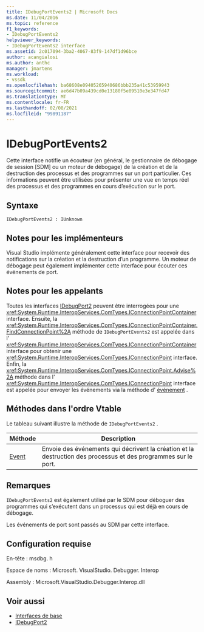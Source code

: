 ```yaml
---
title: IDebugPortEvents2 | Microsoft Docs
ms.date: 11/04/2016
ms.topic: reference
f1_keywords:
- IDebugPortEvents2
helpviewer_keywords:
- IDebugPortEvents2 interface
ms.assetid: 2c017094-3ba2-4067-83f9-147df1d96bce
author: acangialosi
ms.author: anthc
manager: jmartens
ms.workload:
- vssdk
ms.openlocfilehash: ba68608e09405265940686bbb235a41c53959943
ms.sourcegitcommit: ae6d47b09a439cd0e13180f5e89510e3e347fd47
ms.translationtype: MT
ms.contentlocale: fr-FR
ms.lasthandoff: 02/08/2021
ms.locfileid: "99891187"
---
```

# <a name="idebugportevents2"></a>IDebugPortEvents2
Cette interface notifie un écouteur (en général, le gestionnaire de débogage de session [SDM] ou un moteur de débogage) de la création et de la destruction des processus et des programmes sur un port particulier. Ces informations peuvent être utilisées pour présenter une vue en temps réel des processus et des programmes en cours d’exécution sur le port.

## <a name="syntax"></a>Syntaxe

```
IDebugPortEvents2 : IUnknown
```

## <a name="notes-for-implementers"></a>Notes pour les implémenteurs
 Visual Studio implémente généralement cette interface pour recevoir des notifications sur la création et la destruction d’un programme. Un moteur de débogage peut également implémenter cette interface pour écouter ces événements de port.

## <a name="notes-for-callers"></a>Notes pour les appelants
 Toutes les interfaces [IDebugPort2](../../../extensibility/debugger/reference/idebugport2.md) peuvent être interrogées pour une <xref:System.Runtime.InteropServices.ComTypes.IConnectionPointContainer> interface. Ensuite, la <xref:System.Runtime.InteropServices.ComTypes.IConnectionPointContainer.FindConnectionPoint%2A> méthode de `IDebugPortEvents2` est appelée dans l' <xref:System.Runtime.InteropServices.ComTypes.IConnectionPointContainer> interface pour obtenir une <xref:System.Runtime.InteropServices.ComTypes.IConnectionPoint> interface. Enfin, la <xref:System.Runtime.InteropServices.ComTypes.IConnectionPoint.Advise%2A> méthode dans l' <xref:System.Runtime.InteropServices.ComTypes.IConnectionPoint> interface est appelée pour envoyer les événements via la méthode d' [événement](../../../extensibility/debugger/reference/idebugportevents2-event.md) .

## <a name="methods-in-vtable-order"></a>Méthodes dans l'ordre Vtable
 Le tableau suivant illustre la méthode de `IDebugPortEvents2` .

|Méthode|Description|
|------------|-----------------|
|[Event](../../../extensibility/debugger/reference/idebugportevents2-event.md)|Envoie des événements qui décrivent la création et la destruction des processus et des programmes sur le port.|

## <a name="remarks"></a>Remarques
 `IDebugPortEvents2` est également utilisé par le SDM pour déboguer des programmes qui s’exécutent dans un processus qui est déjà en cours de débogage.

 Les événements de port sont passés au SDM par cette interface.

## <a name="requirements"></a>Configuration requise
 En-tête : msdbg. h

 Espace de noms : Microsoft. VisualStudio. Debugger. Interop

 Assembly : Microsoft.VisualStudio.Debugger.Interop.dll

## <a name="see-also"></a>Voir aussi
- [Interfaces de base](../../../extensibility/debugger/reference/core-interfaces.md)
- [IDebugPort2](../../../extensibility/debugger/reference/idebugport2.md)
